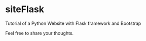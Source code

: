 # siteFlask

Tutorial of a Python Website with Flask framework and Bootstrap

Feel free to share your thoughts.

